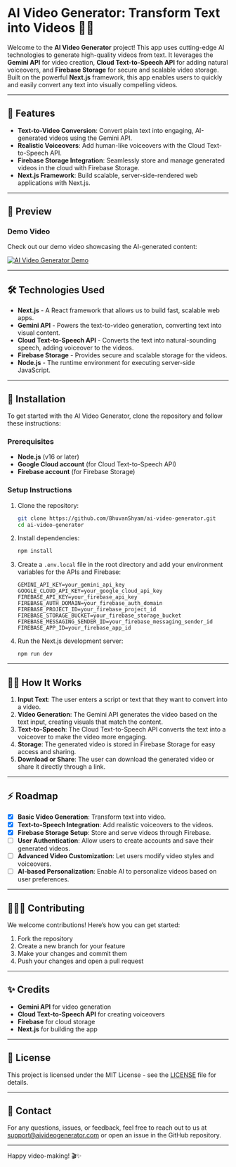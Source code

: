 # AI Video Generator: Transform Text into Videos 🎥🤖

Welcome to the **AI Video Generator** project! This app uses cutting-edge AI technologies to generate high-quality videos from text. It leverages the **Gemini API** for video creation, **Cloud Text-to-Speech API** for adding natural voiceovers, and **Firebase Storage** for secure and scalable video storage. Built on the powerful **Next.js** framework, this app enables users to quickly and easily convert any text into visually compelling videos.

---

## 🚀 Features

- **Text-to-Video Conversion**: Convert plain text into engaging, AI-generated videos using the Gemini API.
- **Realistic Voiceovers**: Add human-like voiceovers with the Cloud Text-to-Speech API.
- **Firebase Storage Integration**: Seamlessly store and manage generated videos in the cloud with Firebase Storage.
- **Next.js Framework**: Build scalable, server-side-rendered web applications with Next.js.

---

## 📸 Preview

### Demo Video

Check out our demo video showcasing the AI-generated content:

[![AI Video Generator Demo](https://img.youtube.com/vi/dQw4w9WgXcQ/0.jpg)](https://youtu.be/dQw4w9WgXcQ)

---

## 🛠️ Technologies Used

- **Next.js** - A React framework that allows us to build fast, scalable web apps.
- **Gemini API** - Powers the text-to-video generation, converting text into visual content.
- **Cloud Text-to-Speech API** - Converts the text into natural-sounding speech, adding voiceover to the videos.
- **Firebase Storage** - Provides secure and scalable storage for the videos.
- **Node.js** - The runtime environment for executing server-side JavaScript.

---

## 🔧 Installation

To get started with the AI Video Generator, clone the repository and follow these instructions:

### Prerequisites

- **Node.js** (v16 or later)
- **Google Cloud account** (for Cloud Text-to-Speech API)
- **Firebase account** (for Firebase Storage)

### Setup Instructions

1. Clone the repository:
    ```bash
    git clone https://github.com/BhuvanShyam/ai-video-generator.git
    cd ai-video-generator
    ```

2. Install dependencies:
    ```bash
    npm install
    ```

3. Create a `.env.local` file in the root directory and add your environment variables for the APIs and Firebase:
    
    ```env
    GEMINI_API_KEY=your_gemini_api_key
    GOOGLE_CLOUD_API_KEY=your_google_cloud_api_key
    FIREBASE_API_KEY=your_firebase_api_key
    FIREBASE_AUTH_DOMAIN=your_firebase_auth_domain
    FIREBASE_PROJECT_ID=your_firebase_project_id
    FIREBASE_STORAGE_BUCKET=your_firebase_storage_bucket
    FIREBASE_MESSAGING_SENDER_ID=your_firebase_messaging_sender_id
    FIREBASE_APP_ID=your_firebase_app_id
    ```

4. Run the Next.js development server:
    ```bash
    npm run dev
    ```

   
---

## 🧑‍💻 How It Works

1. **Input Text**: The user enters a script or text that they want to convert into a video.
2. **Video Generation**: The Gemini API generates the video based on the text input, creating visuals that match the content.
3. **Text-to-Speech**: The Cloud Text-to-Speech API converts the text into a voiceover to make the video more engaging.
4. **Storage**: The generated video is stored in Firebase Storage for easy access and sharing.
5. **Download or Share**: The user can download the generated video or share it directly through a link.

---

## ⚡️ Roadmap

- [x] **Basic Video Generation**: Transform text into video.
- [x] **Text-to-Speech Integration**: Add realistic voiceovers to the videos.
- [x] **Firebase Storage Setup**: Store and serve videos through Firebase.
- [ ] **User Authentication**: Allow users to create accounts and save their generated videos.
- [ ] **Advanced Video Customization**: Let users modify video styles and voiceovers.
- [ ] **AI-based Personalization**: Enable AI to personalize videos based on user preferences.

---

## 🧑‍🤝‍🧑 Contributing

We welcome contributions! Here’s how you can get started:

1. Fork the repository
2. Create a new branch for your feature
3. Make your changes and commit them
4. Push your changes and open a pull request

---

## ✨ Credits

- **Gemini API** for video generation
- **Cloud Text-to-Speech API** for creating voiceovers
- **Firebase** for cloud storage
- **Next.js** for building the app

---

## 📄 License

This project is licensed under the MIT License - see the [LICENSE](LICENSE) file for details.

---

## 💬 Contact

For any questions, issues, or feedback, feel free to reach out to us at [support@aivideogenerator.com](mailto:support@aivideogenerator.com) or open an issue in the GitHub repository.

---

Happy video-making! 🎬✨
